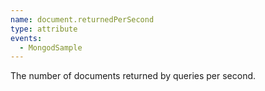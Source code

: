 ```yaml
---
name: document.returnedPerSecond
type: attribute
events:
  - MongodSample
---
```


The number of documents returned by queries per second.
